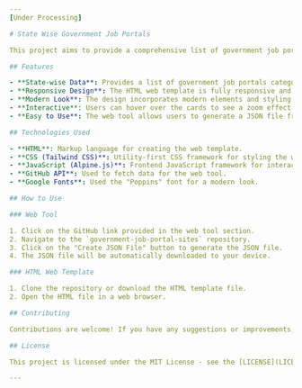 ```yaml
---
[Under Processing]

# State Wise Government Job Portals

This project aims to provide a comprehensive list of government job portals for different states in India. It includes a web tool to create a JSON file from GitHub data and a responsive HTML web template to display the state-wise data fetched from the JSON file.

## Features

- **State-wise Data**: Provides a list of government job portals categorized by state.
- **Responsive Design**: The HTML web template is fully responsive and optimized for various screen sizes.
- **Modern Look**: The design incorporates modern elements and styling to enhance user experience.
- **Interactive**: Users can hover over the cards to see a zoom effect on the images.
- **Easy to Use**: The web tool allows users to generate a JSON file from GitHub data with just a click.

## Technologies Used

- **HTML**: Markup language for creating the web template.
- **CSS (Tailwind CSS)**: Utility-first CSS framework for styling the web template.
- **JavaScript (Alpine.js)**: Frontend JavaScript framework for interactivity.
- **GitHub API**: Used to fetch data for the web tool.
- **Google Fonts**: Used the "Poppins" font for a modern look.

## How to Use

### Web Tool

1. Click on the GitHub link provided in the web tool section.
2. Navigate to the `government-job-portal-sites` repository.
3. Click on the "Create JSON File" button to generate the JSON file.
4. The JSON file will be automatically downloaded to your device.

### HTML Web Template

1. Clone the repository or download the HTML template file.
2. Open the HTML file in a web browser.

## Contributing

Contributions are welcome! If you have any suggestions or improvements, feel free to open an issue or submit a pull request.

## License

This project is licensed under the MIT License - see the [LICENSE](LICENSE) file for details.

---
```

